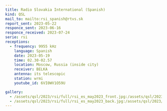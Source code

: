 ```yaml
---
title: Radio Slovakia International (Spanish)
kind: QSL
mail_to: mailto:rsi_spanish@rtvs.sk
report_sent: 2023-05-22
responce_sent: 2023-06-16
responce_received: 2023-07-24
serie: rsi
receptions:
  - frequency: 9955 kHz
    language: Spanish
    date: 2023-05-19
    time: 02.30-02.57
    location: Moscow, Russia (inside city)
    receiver: BELKA
    antenna: its telescopic
    station: wrmi
    youtube_id: 6VI0WV1O59U

gallery:
  - /assets/qsl/2023/rsi/full/rsi_es_may2023_front.jpg:/assets/qsl/2023/rsi/small/rsi_es_may2023_front.jpg
  - /assets/qsl/2023/rsi/full/rsi_es_may2023_back.jpg:/assets/qsl/2023/rsi/small/rsi_es_may2023_back.jpg
---
```

